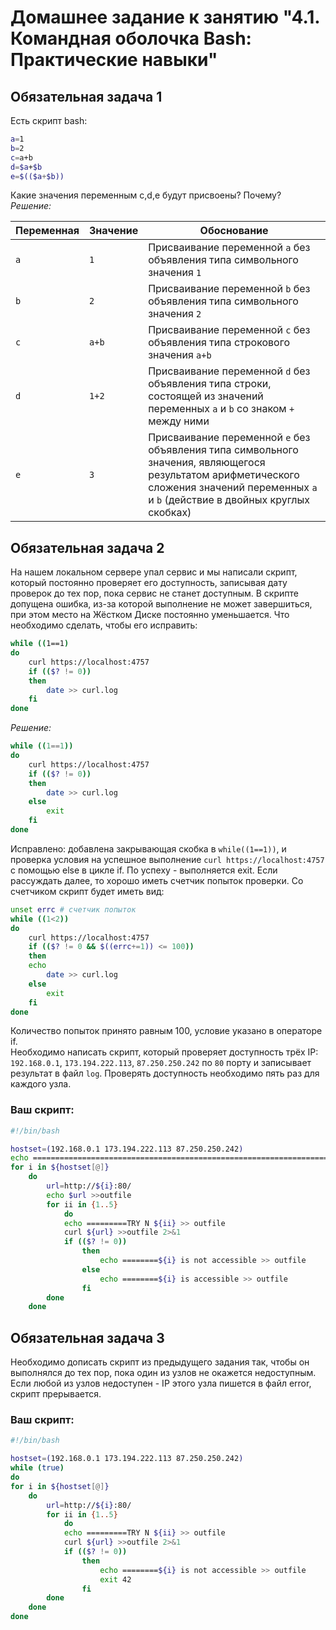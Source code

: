 # Домашнее задание к занятию "4.1. Командная оболочка Bash: Практические навыки"

## Обязательная задача 1

Есть скрипт bash:
```bash
a=1
b=2
c=a+b
d=$a+$b
e=$(($a+$b))
```

Какие значения переменным c,d,e будут присвоены? Почему?  
*Решение:*

| Переменная  | Значение | Обоснование |
| ------------- | ------------- | ------------- |
| `a`  | `1`  | Присваивание переменной `a` без объявления типа символьного значения `1`  | 
| `b`  | `2`  | Присваивание переменной `b` без объявления типа символьного значения `2` | 
| `c`  | `a+b`  | Присваивание переменной `c` без объявления типа строкового значения `a+b` |
| `d`  | `1+2`    |  Присваивание переменной `d` без объявления типа строки, состоящей из значений переменных `a` и `b` со знаком `+` между ними   |
| `e`  | `3` | Присваивание переменной `e` без объявления типа символьного значения, являющегося результатом  арифметического сложения значений переменных `a` и `b` (действие в двойных круглых скобках)|

## Обязательная задача 2
На нашем локальном сервере упал сервис и мы написали скрипт, который постоянно проверяет его доступность, записывая дату проверок до тех пор, пока сервис не станет доступным. В скрипте допущена ошибка, из-за которой выполнение не может завершиться, при этом место на Жёстком Диске постоянно уменьшается. Что необходимо сделать, чтобы его исправить:
```bash
while ((1==1)
do
	curl https://localhost:4757
	if (($? != 0))
	then
		date >> curl.log
	fi
done
```
*Решение:*
```bash
while ((1==1))
do
    curl https://localhost:4757
    if (($? != 0))
    then
        date >> curl.log
    else
		exit
    fi
done
```
Исправлено: добавлена закрывающая скобка в ``while((1==1))``, и проверка условия на успешное выполнение ``curl https://localhost:4757`` с помощью else в цикле if. По успеху - выполняется exit.
Если рассуждать далее, то хорошо иметь счетчик попыток проверки. Со счетчиком  скрипт будет иметь вид:
```bash
unset errc # счетчик попыток
while ((1<2))
do
    curl https://localhost:4757
    if (($? != 0 && $((errc+=1)) <= 100))
    then
	echo 
        date >> curl.log
    else
		exit
    fi
done
```
Количество попыток принято равным 100, условие указано в операторе if.  
Необходимо написать скрипт, который проверяет доступность трёх IP: `192.168.0.1`, `173.194.222.113`, `87.250.250.242` по `80` порту и записывает результат в файл `log`. Проверять доступность необходимо пять раз для каждого узла.

### Ваш скрипт:
```bash
#!/bin/bash

hostset=(192.168.0.1 173.194.222.113 87.250.250.242)
echo ================================================================== >>outfile
for i in ${hostset[@]}
	do
		url=http://${i}:80/
		echo $url >>outfile
		for ii in {1..5}
		    do
			echo =========TRY N ${ii} >> outfile
			curl ${url} >>outfile 2>&1
			if (($? != 0))
				then
					echo ========${i} is not accessible >> outfile
				else
					echo ========${i} is accessible >> outfile
				fi
		done
	done

```

## Обязательная задача 3
Необходимо дописать скрипт из предыдущего задания так, чтобы он выполнялся до тех пор, пока один из узлов не окажется недоступным. Если любой из узлов недоступен - IP этого узла пишется в файл error, скрипт прерывается.

### Ваш скрипт:
```bash
#!/bin/bash

hostset=(192.168.0.1 173.194.222.113 87.250.250.242)
while (true)
do
for i in ${hostset[@]}
	do
		url=http://${i}:80/
		for ii in {1..5}
		    do
			echo =========TRY N ${ii} >> outfile
			curl ${url} >>outfile 2>&1
			if (($? != 0))
				then
					echo ========${i} is not accessible >> outfile
					exit 42
				fi
		done
	done
done
```


